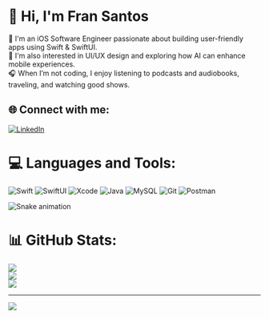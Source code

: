 <div>
  <h1>👋 Hi, I'm Fran Santos </h1>
</div>

📱 I'm an iOS Software Engineer passionate about building user-friendly apps using Swift & SwiftUI.<br>🎨 I'm also interested in UI/UX design and exploring how AI can enhance mobile experiences.<br>🎧 When I’m not coding, I enjoy listening to podcasts and audiobooks, traveling, and watching good shows.

## 🌐 Connect with me:
[![LinkedIn](https://img.shields.io/badge/LinkedIn-%230077B5.svg?logo=linkedin&logoColor=white)](https://linkedin.com/in/www.linkedin.com/in/franprakash) 

# 💻 Languages and Tools:
![Swift](https://img.shields.io/badge/Swift-007AFF?style=for-the-badge&logo=swift&logoColor=white) ![SwiftUI](https://img.shields.io/badge/SwiftUI-F54A2A?style=for-the-badge&logo=swift&logoColor=white) ![Xcode](https://img.shields.io/badge/Xcode-1575F9?style=for-the-badge&logo=Xcode&logoColor=white) ![Java](https://img.shields.io/badge/java-%23ED8B00.svg?style=for-the-badge&logo=openjdk&logoColor=white) ![MySQL](https://img.shields.io/badge/mysql-4479A1.svg?style=for-the-badge&logo=mysql&logoColor=white)  ![Git](https://img.shields.io/badge/git-F05032?style=for-the-badge&logo=git&logoColor=white) ![Postman](https://img.shields.io/badge/Postman-FF6C37?style=for-the-badge&logo=postman&logoColor=white)


<!-- Snake Game Repo view -->
<div>
  <img src="https://profile-readme-generator.com/assets/snake.svg" alt="Snake animation" />
</div>

# 📊 GitHub Stats:
![](https://nirzak-streak-stats.vercel.app/?user=FranPrakash&theme=dark&hide_border=false)<br/> ![](https://github-readme-stats.vercel.app/api?username=FranPrakash&theme=dark&hide_border=false&include_all_commits=true&count_private=true)<br/> ![](https://github-readme-stats.vercel.app/api/top-langs/?username=FranPrakash&theme=dark&hide_border=false&include_all_commits=true&count_private=true&layout=compact)

---
[![](https://visitcount.itsvg.in/api?id=FranPrakash&icon=2&color=1)](https://visitcount.itsvg.in)

<!-- Proudly created with GPRM ( https://gprm.itsvg.in ) -->
